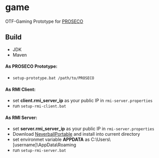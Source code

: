 # game
OTF-Gaming Prototype for [PROSECO](https://github.com/fmohr/PROSECO)

## Build
- JDK
- Maven

#### As PROSECO Prototype: 
- `setup-prototype.bat /path/to/PROSECO`

#### As RMI Client:
- set **client.rmi_server_ip** as your public IP in `rmi-server.properties`
- run `setup-rmi-client.bat`

#### As RMI Server:
- set **server.rmi_server_ip** as your public IP in `rmi-server.properties`
- Download [NeverballPortable](http://gaminganywhere.org/dl/games/NeverballPortable_1.5.4_Rev_2.paf.exe) and install into current directory
- set environmet variable **APPDATA** as C:\Users\\[username]\AppData\Roaming
- run `setup-rmi-server.bat`
